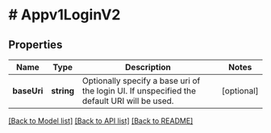 # # Appv1LoginV2

## Properties

Name | Type | Description | Notes
------------ | ------------- | ------------- | -------------
**baseUri** | **string** | Optionally specify a base uri of the login UI. If unspecified the default URI will be used. | [optional]

[[Back to Model list]](../../README.md#models) [[Back to API list]](../../README.md#endpoints) [[Back to README]](../../README.md)
